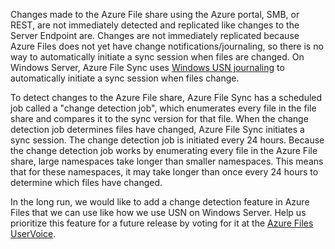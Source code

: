 Changes made to the Azure File share using the Azure portal, SMB, or REST, are not immediately detected and replicated like changes to the Server Endpoint are. Changes are not immediately replicated because Azure Files does not yet have change notifications/journaling, so there is no way to automatically initiate a sync session when files are changed. On Windows Server, Azure File Sync uses [Windows USN journaling](https://msdn.microsoft.com/library/windows/desktop/aa363798.aspx) to automatically initiate a sync session when files change.

To detect changes to the Azure File share, Azure File Sync has a scheduled job called a "change detection job", which enumerates every file in the file share and compares it to the sync version for that file. When the change detection job determines files have changed, Azure File Sync initiates a sync session. The change detection job is initiated every 24 hours. Because the change detection job works by enumerating every file in the Azure File share, large namespaces take longer than smaller namespaces. This means that for these namespaces, it may take longer than once every 24 hours to determine which files have changed. 

In the long run, we would like to add a change detection feature in Azure Files that we can use like how we use USN on Windows Server. Help us prioritize this feature for a future release by voting for it at the [Azure Files UserVoice](https://feedback.azure.com/forums/217298-storage/category/180670-files).